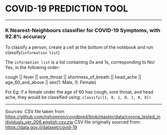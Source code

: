# COVID-19 PREDICTION TOOL #
-------------------------------------------------------------------------------------------------------------------------------------
### K Nearest-Neighbours classifier for COVID-19 Symptoms, with 92.8% accuracy ###

To classify a person, create a cell at the bottom of the notebook and run classify(`information list`)

The `information list` is a list containing 0s and 1s, corresponding to No/ Yes, in the following order:

cough || fever || sore_throat || shortness_of_breath || head_ache || age_60_and_above || sex(1: Male, 0: Female) 

For Eg: if a female under the age of 60 has cough, sore throat, and head ache, they would be classified using: 
`classify([1, 0, 1, 0, 1, 0, 0])`

-------------------------------------------------------------------------------------------------------------------------------------
         
Sources: CSV file taken from https://github.com/nshomron/covidpred/blob/master/data/corona_tested_individuals_ver_006.english.csv.zip 
         CSV file originally sourced from: https://data.gov.il/dataset/covid-19 
